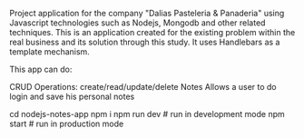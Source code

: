 Project application for the company "Dalias Pasteleria & Panaderia" using Javascript technologies such as Nodejs, Mongodb and other related techniques. This is an application created for the existing problem within the real business and its solution through this study. It uses Handlebars as a template mechanism.

This app can do:

CRUD Operations: create/read/update/delete Notes
Allows a user to do login and save his personal notes

cd nodejs-notes-app
npm i
npm run dev # run in development mode
npm start # run in production mode